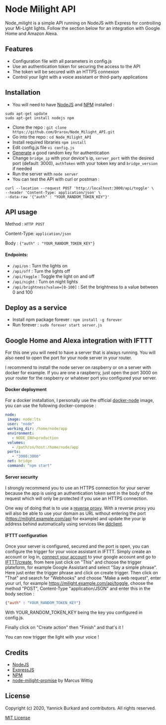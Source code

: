 # Node Milight API

Node_milight is a simple API running on NodeJS with Express for controlling your Mi-Light lights. Follow the section below for an integration with Google Home and Amazon Alexa.

## Features

- Configuration file with all parameters in config.js
- Use an authentication token for securing the access to the API
- The token will be secured with an HTTPS connexion
- Control your light with a voice assistant or third-party applications

## Installation

- You will need to have [NodeJS](https://nodejs.org/en/download/) and [NPM](https://www.npmjs.com/get-npm) installed :
```shell script
sudo apt-get update 
sudo apt-get install nodejs npm
```
- Clone the repo : `git clone https://github.com/Drarox/Node_Milight_API.git`
- Go into the repo : `cd Node_Milight_API`
- Install required libraries `npm install`
- Edit config.js file `vi config.js`
- [Generate](https://www.allkeysgenerator.com/Random/Security-Encryption-Key-Generator.aspx) a good random key for authentication
- Change `bridge_ip` with your device's ip, `server_port` with the desired port (default: 3000), `authToken` with your token key and `bridge_version` if needed
- Run the server with `node server`
- You can test the API with curl or postman :
```curl
curl --location --request POST 'http://localhost:3000/api/toggle' \
--header 'Content-Type: application/json' \
--data-raw '{"auth" : "YOUR_RANDOM_TOKEN_KEY"}'
```

## API usage

Method : `HTTP POST`

Content-Type: `application/json`

Body : `{"auth" : "YOUR_RANDOM_TOKEN_KEY"}`

#### Endpoints:
- `/api/on` : Turn the lights on
- `/api/off` : Turn the lights off
- `/api/toggle` : Toggle the light on and off
- `/api/night` : Turn on night lights
- `/api/brightness?value=[0-100]` : Set the brightness to a value between 0 and 100

## Deploy as a service
- Install npm package forever : `npm install -g forever`
- Run forever : `sudo forever start server.js`

## Google Home and Alexa integration with IFTTT

For this one you will need to have a server that is always running. You will also need to open the port for your node server in your router.

I recommend to install the node server on raspberry or on a server with docker for example.
If you are one a raspberry, just open the port 3000 on your router for the raspberry or whatever port you configured your server.

#### Docker deployment
For a docker installation, I personally use the official [docker-node](https://github.com/nodejs/docker-node) image, you can use the following docker-compose :
 ```yml
node:
  image: node:lts
  user: "node"
  working_dir: /home/node/app
  environment:
    - NODE_ENV=production
  volumes:
    - /path/on/host:/home/node/app
  ports:
    - "3000:3000"
  net: bridge
  command: "npm start"
 ```
#### Server security

I strongly recommend you to use an HTTPS connection for your server because the app is using an authentication token sent in the body of the request which will only be protected if you use an HTTPS connection.

One way of doing that is to use a [reverse proxy](https://docs.nginx.com/nginx/admin-guide/web-server/reverse-proxy/).
With a reverse proxy you will also be able to use your domain as URL without entering the port (https://milight.example.com/api for example) and update the your ip address behind automatically using services like [ddclient](https://github.com/ddclient/ddclient).

#### IFTTT configuration

Once your server is configured, secured and the port is open, you can configure the trigger for your voice assistant in IFTTT.
Simply create an account or log in, [connect your account](https://support.google.com/pixelphone/answer/7194656) to your google account and go to [IFTTT/create](https://ifttt.com/create/), from here just click on "This" and choose the trigger plateform, for example Google Assistant and select "Say a simple phrase". Here just enter the trigger phrase and click on create trigger. Then click on "That" and search for "Webhooks" and choose "Make a web request", enter your url, for example https://milight.example.com/api/toggle, choose the method "POST", Content-Type "application/JSON" and enter this in the body section :
```json
{"auth" : "YOUR_RANDOM_TOKEN_KEY"}
```
With YOUR_RANDOM_TOKEN_KEY being the key you configured in config.js.

Finally click on "Create action" then "Finish" and that's it !

You can now trigger the light with your voice !

## Credits

- [NodeJS](https://nodejs.org/)
- [ExpressJS](https://expressjs.com/)
- [NPM](https://www.npmjs.com/get-npm)
- [node-milight-promise](https://github.com/mwittig/node-milight-promise) by Marcus Wittig

## License

Copyright (c) 2020, Yannick Burkard and contributors. All rights reserved.

[MIT License](https://github.com/Drarox/Node_Milight_API/blob/master/LICENSE)
